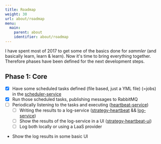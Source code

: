 ```yaml
---
title: Roadmap
weight: 30
url: about/roadmap
menu:
  main:
    parent: about
    identifier: about/roadmap
---
```


I have spent most of 2017 to get some of the basics done for _sammler_ (and basically learn, learn & learn). Now it's time to bring everything together.  
Therefore phases have been defined for the next development steps.

## Phase 1: Core

- [x] Have some scheduled tasks defined (file based, just a YML file) (=jobs) in the [scheduler-service](/services/scheduler-service)
- [x] Run those scheduled tasks, publishing messages to RabbitMQ
- [ ] Periodically listening to the tasks and executing ([heartbeat-service](https://github.com/sammler/heartbeat-service))
  - [ ] Writing the results to a log-service ([strategy-heartbeat](https://github.com/sammler/strategy-heartbeat) && [log-service](https://github.com/sammler/log-service))
  - [ ] Show the results of the log-service in a UI ([strategy-heartbeat-ui](https://github.com/sammler/strategy-heartbeat-ui))
  - [ ] Log both locally or using a LaaS provider
- Show the log results in some basic UI

<br/><br/><br/><br/><br/><br/><br/><br/><br/><br/><br/><br/><br/><br/><br/><br/><br/><br/><br/><br/><br/><br/><br/><br/>
